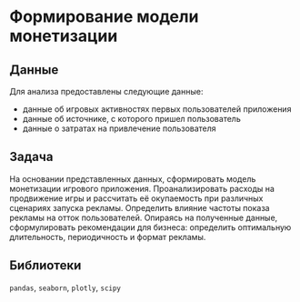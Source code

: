 # Формирование модели монетизации
## Данные
Для анализа предоставлены следующие данные:
- данные об игровых активностях первых пользователей приложения
- данные об источнике, с которого пришел пользователь
- данные о затратах на привлечение пользователя

## Задача
На основании представленных данных, сформировать модель монетизации игрового приложения. Проанализировать расходы на продвижение игры и рассчитать её окупаемость при различных сценариях запуска рекламы. Определить влияние частоты показа рекламы на отток пользователей. Опираясь на полученные данные, сформулировать рекомендации для бизнеса: определить оптимальную длительность, периодичность и формат рекламы.

## Библиотеки
`pandas`, `seaborn`, `plotly`, `scipy`
